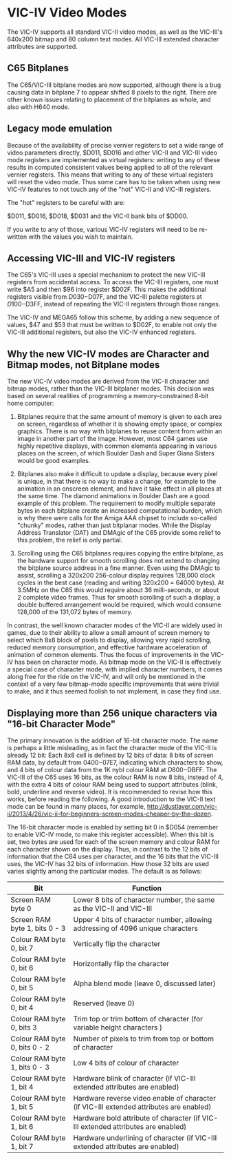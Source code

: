 VIC-IV Video Modes
==================

The VIC-IV supports all standard VIC-II video modes, as well as the
VIC-III's 640x200 bitmap and 80 column text modes.  All VIC-III
extended character attributes are supported.

C65 Bitplanes
---------------------------------

The C65/VIC-III bitplane modes are now supported, although there is a bug causing
data in bitplane 7 to appear shifted 8 pixels to the right. There are other known
issues relating to placement of the bitplanes as whole, and also with H640 mode.

Legacy mode emulation
---------------------

Because of the availability of precise vernier registers to set a wide
range of video parameters directly, $D011, $D016 and other VIC-II and
VIC-III video mode registers are implemented as virtual registers:
writing to any of these results in computed consistent values being
applied to all of the relevant vernier registers.  This means that
writing to any of these virtual registers will reset the video mode.
Thus some care has to be taken when using new VIC-IV features to not
touch any of the "hot" VIC-II and VIC-III registers.

The "hot" registers to be careful with are:

$D011, $D016, $D018, $D031 and the VIC-II bank bits of $DD00.

If you write to any of those, various VIC-IV registers will need to be re-written
with the values you wish to maintain.

Accessing VIC-III and VIC-IV registers
------------

The C65's VIC-III uses a special mechanism to protect the new VIC-III registers from accidental access.
To access the VIC-III registers, one must write $A5 and then $96 into register $D02F.  This makes the additional registers visible from $D030-$D07F, and the VIC-III palette registers at $D100-$D3FF, instead of repeating the VIC-II registers through those ranges.

The VIC-IV and MEGA65 follow this scheme, by adding a new sequence of values, $47 and $53 that must be written to $D02F, to enable not only the VIC-III additional registers, but also the VIC-IV enhanced registers.

Why the new VIC-IV modes are Character and Bitmap modes, not Bitplane modes
----------------------

The new VIC-IV video modes are derived from the VIC-II character and bitmap modes, rather than the VIC-III
bitplaner modes. This decision was based on several realities of programming a memory-constrained 8-bit home computer:

1. Bitplanes require that the same amount of memory is given to each area on screen, regardless of whether it 
is showing empty space, or complex graphics. There is no way with bitplanes to reuse content from within an image in
another part of the image.  However, most C64 games use highly repetitive displays, with common elements appearing in various
places on the screen, of which Boulder Dash and Super Giana Sisters would be good examples.  

2. Bitplanes also make it difficult to update a display, because every pixel is unique, in that there is no way to make a change,
for example to the animation in an onscreen element, and have it take effect in all places at the same time. The diamond
animations in Boulder Dash are a good example of this problem.  The requirement to modify multiple separate bytes in each
bitplane create an increased computational burden, which is why there were calls for the Amiga AAA chipset to include so-called
"chunky" modes, rather than just bitplanar modes.  While the Display Address Translator (DAT) and DMAgic of the C65 provide some
relief to this problem, the relief is only partial.

3. Scrolling using the C65 bitplanes requires copying the entire bitplane, as the hardware support for smooth scrolling does not
extend to changing the bitplane source address in a fine manner.  Even using the DMAgic to assist, scrolling a 320x200 256-colour
display requires 128,000 clock cycles in the best case (reading and writing 320x200 = 64000 bytes). At 3.5MHz on the C65 this 
would require about 36 milli-seconds, or about 2 complete video frames.  Thus for smooth scrolling of such a display, a double
buffered arrangement would be required, which would consume 128,000 of the 131,072 bytes of memory.  

In contrast, the well known character modes of the VIC-II are widely used in games, due to their ability to allow a small amount
of screen memory to select which 8x8 block of pixels to display, allowing very rapid scrolling, reduced memory consumption, and 
effective hardware acceleration of animation of common elements.  Thus the focus of improvements in the VIC-IV has been on
character mode.  As bitmap mode on the VIC-II is effectively a special case of character mode, with implied character numbers, it
comes along free for the ride on the VIC-IV, and will only be mentioned in the context of a very few bitmap-mode specific
improvements that were trivial to make, and it thus seemed foolish to not implement, in case they find use.

Displaying more than 256 unique characters via "16-bit Character Mode"
-------

The primary innovation is the addition of 16-bit character mode. The name is perhaps a little misleading, as in fact the character mode of the VIC-II is already 12 bit: Each 8x8 cell is defined by 12 bits of data: 8 bits of screen RAM data, by default from $0400-$07E7, indicating which characters to show, and 4 bits of colour data from the 1K nybl colour RAM at $D800-$DBFF. The VIC-III of the C65 uses 16 bits, as the colour RAM is now 8 bits, instead of 4, with the extra 4 bits of colour RAM being used to support attributes (blink, bold, underline and reverse video).  It is recommended to revise how this works, before reading the following. A good introduction to the VIC-II text mode can be found in many places, for example, http://dustlayer.com/vic-ii/2013/4/26/vic-ii-for-beginners-screen-modes-cheaper-by-the-dozen. 

The 16-bit character mode is enabled by setting bit 0 in $D054 (remember to enable VIC-IV mode, to make this register accessible). When this bit is set, two bytes are used for each of the screen memory and colour RAM for each character shown on the display. Thus, in contrast to the 12 bits of information that the C64 uses per character, and the 16 bits that the VIC-III uses, the VIC-IV has 32 bits of information.  How those 32 bits are used varies slightly among the particular modes.  The default is as follows:

| Bit | Function |
| --- | --- |
| Screen RAM byte 0 | Lower 8 bits of character number, the same as the VIC-II and VIC-III |
| Screen RAM byte 1, bits 0 - 3 | Upper 4 bits of character number, allowing addressing of 4096 unique characters |
| Colour RAM byte 0, bit 7 | Vertically flip the character |
| Colour RAM byte 0, bit 6 | Horizontally flip the character |
| Colour RAM byte 0, bit 5 | Alpha blend mode (leave 0, discussed later) |
| Colour RAM byte 0, bit 4 | Reserved (leave 0) |
| Colour RAM byte 0, bits 3 | Trim top or trim bottom of character (for variable height characters ) |
| Colour RAM byte 0, bits 0 - 2 | Number of pixels to trim from top or bottom of character |
| Colour RAM byte 1, bits 0 - 3 | Low 4 bits of colour of character |
| Colour RAM byte 1, bit 4 | Hardware blink of character (if VIC-III extended attributes are enabled) |
| Colour RAM byte 1, bit 5 | Hardware reverse video enable of character (if VIC-III extended attributes are enabled) |
| Colour RAM byte 1, bit 6 | Hardware bold attribute of character (if VIC-III extended attributes are enabled) |
| Colour RAM byte 1, bit 7 | Hardware underlining of character (if VIC-III extended attributes are enabled) |


